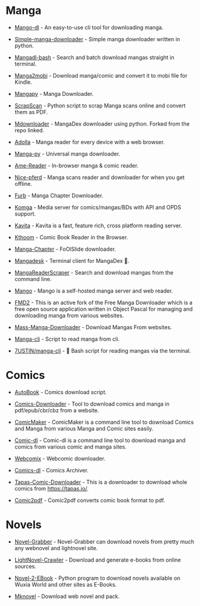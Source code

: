 # Manga

* [Mango-dl](https://github.com/Gyro7/mangodl) - An easy-to-use cli tool for downloading manga.

* [Simple-manga-downloader](https://github.com/Kanjirito/simple-manga-downloader) - Simple manga downloader written in python.

* [Mangadl-bash](https://github.com/Akianonymus/mangadl-bash) - Search and batch download mangas straight in terminal.

* [Manga2mobi](https://github.com/KevCui/manga2mobi) - Download manga/comic and convert it to mobi file for Kindle.

* [Mangapy](https://github.com/alemar11/mangapy) - Manga Downloader.

* [ScrapScan](https://github.com/Mr-Monster-0248/ScrapScan) - Python script to scrap Manga scans online and convert them as PDF.

* [Mdownloader](https://github.com/Rudoal/mdownloader) - MangaDex downloader using python. Forked from the repo linked.

* [Adolla](https://github.com/AdollaApp/Adolla) - Manga reader for every device with a web browser.

* [Manga-py](https://github.com/manga-py/manga-py) - Universal manga downloader.

* [Ame-Reader](https://github.com/lijandrew/ame-reader) - In-browser manga & comic reader.

* [Nice-pferd](https://github.com/augustin64/nice-pferd) - Manga scans reader and downloader for when you get offline.

* [Furb](https://github.com/TheBoringDude/furb) - Manga Chapter Downloader.

* [Komga](https://github.com/gotson/komga) - Media server for comics/mangas/BDs with API and OPDS support.

* [Kavita](https://github.com/Kareadita/Kavita) - Kavita is a fast, feature rich, cross platform reading server.

* [Kthoom](https://github.com/codedread/kthoom) - Comic Book Reader in the Browser.

* [Manga-Chapter](https://github.com/fakesimo/manga-chapter-downloader) - FoOlSlide downloader.

* [Mangadesk](https://github.com/darylhjd/mangadesk) - Terminal client for MangaDex 📖.

* [MangaReaderScraper](https://github.com/superDross/MangaReaderScraper) - Search and download mangas from the command line.

* [Mango](https://github.com/hkalexling/Mango) - Mango is a self-hosted manga server and web reader.

* [FMD2](https://github.com/dazedcat19/FMD2) - This is an active fork of the Free Manga Downloader which is a free open source application written in Object Pascal for managing and downloading manga from various websites.

* [Mass-Manga-Downloader](https://github.com/stefmmm/Mass-Manga-Downloader) - Download Mangas From websites.

* [Manga-cli](https://github.com/notprash/manga-cli) - Script to read manga from cli.

* [7USTIN/manga-cli](https://github.com/7USTIN/manga-cli) - 📖 Bash script for reading mangas via the terminal.

# Comics

* [AutoBook](https://github.com/umjammer/K-AutoBook) - Comics download script.

* [Comics-Downloader](https://github.com/Girbons/comics-downloader) - Tool to download comics and manga in pdf/epub/cbr/cbz from a website.

* [ComicMaker](https://github.com/Gunjan933/comicMaker) - ComicMaker is a command line tool to download Comics and Manga from various Manga and Comic sites easily.

* [Comic-dl](https://github.com/Xonshiz/comic-dl) - Comic-dl is a command line tool to download manga and comics from various comic and manga sites.

* [Webcomix](https://github.com/J-CPelletier/webcomix) - Webcomic downloader.

* [Comics-dl](https://github.com/The-Eye-Team/Comics-DL) - Comics Archiver.

* [Tapas-Comic-Downloader](https://github.com/TilCreator/Tapas-Comic-Downloader) - This is a downloader to download whole comics from https://tapas.io/.

* [Comic2pdf](https://github.com/thomasherzog/comic2pdf) - Comic2pdf converts comic book format to pdf.

# Novels

* [Novel-Grabber](https://github.com/Flameish/Novel-Grabber) - Novel-Grabber can download novels from pretty much any webnovel and lightnovel site.

* [LightNovel-Crawler](https://github.com/dipu-bd/lightnovel-crawler) - Download and generate e-books from online sources.

* [Novel-2-EBook](https://github.com/EternalTrail/Novel-2-EBook) - Python program to download novels available on Wuxia World and other sites as E-Books.

* [Mknovel](https://github.com/subchen/mknovel) - Download web novel and pack.
